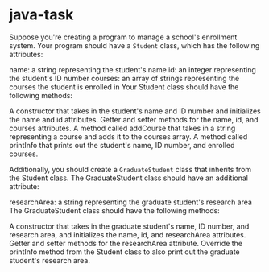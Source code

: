 # java-task
 
 Suppose you're creating a program to manage a school's enrollment system.
Your program should have a `Student` class, which has the following attributes:

name: a string representing the student's name
id: an integer representing the student's ID number
courses: an array of strings representing the courses the student is enrolled in
Your Student class should have the following methods:

A constructor that takes in the student's name and ID number and initializes the name and id attributes.
Getter and setter methods for the name, id, and courses attributes.
A method called addCourse that takes in a string representing a course and adds it to the courses array.
A method called printInfo that prints out the student's name, ID number, and enrolled courses.

Additionally, you should create a `GraduateStudent` class that inherits from the Student class. The GraduateStudent class should have an additional attribute:

researchArea: a string representing the graduate student's research area
The GraduateStudent class should have the following methods:

A constructor that takes in the graduate student's name, ID number, and research area, and initializes the name, id, and researchArea attributes.
Getter and setter methods for the researchArea attribute.
Override the printInfo method from the Student class to also print out the graduate student's research area.
